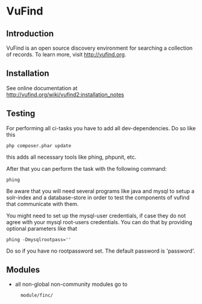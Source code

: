 VuFind
======

Introduction
------------
VuFind is an open source discovery environment for searching a collection of
records.  To learn more, visit http://vufind.org.

Installation
------------

See online documentation at http://vufind.org/wiki/vufind2:installation_notes

Testing
-------

For performing all ci-tasks you have to add all dev-dependencies. Do so like this

    php composer.phar update

this adds all necessary tools like phing, phpunit, etc.

After that you can perform the task with the following command:

    phing

Be aware that you will need several programs like java and mysql to setup a solr-index and a database-store in order to
test the components of vufind that communicate with them.

You might need to set up the mysql-user credentials, if case they do not agree with your mysql root-users credentials.
You can do that by providing optional parameters like that

    phing -Dmysqlrootpass=''

Do so if you have no rootpassword set. The default password is 'password'.

Modules
-------

* all non-global non-community modules go to

        module/finc/
